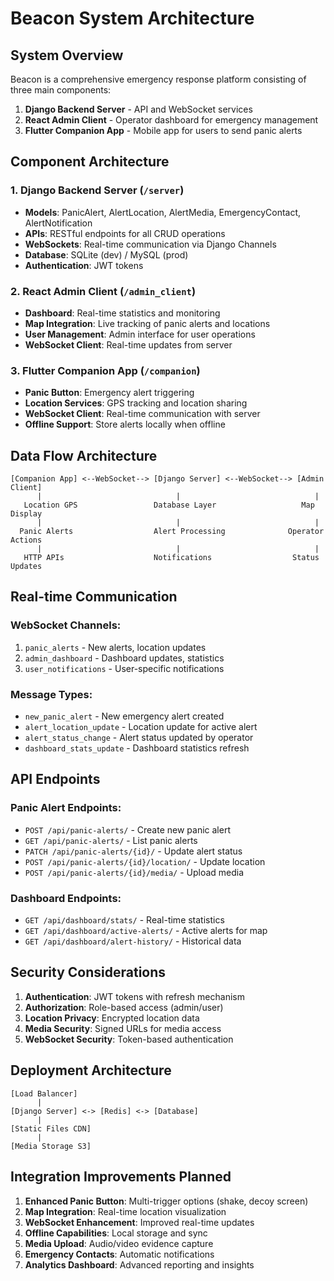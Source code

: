 # Beacon System Architecture

## System Overview
Beacon is a comprehensive emergency response platform consisting of three main components:

1. **Django Backend Server** - API and WebSocket services
2. **React Admin Client** - Operator dashboard for emergency management
3. **Flutter Companion App** - Mobile app for users to send panic alerts

## Component Architecture

### 1. Django Backend Server (`/server`)
- **Models**: PanicAlert, AlertLocation, AlertMedia, EmergencyContact, AlertNotification
- **APIs**: RESTful endpoints for all CRUD operations
- **WebSockets**: Real-time communication via Django Channels
- **Database**: SQLite (dev) / MySQL (prod)
- **Authentication**: JWT tokens

### 2. React Admin Client (`/admin_client`)
- **Dashboard**: Real-time statistics and monitoring
- **Map Integration**: Live tracking of panic alerts and locations
- **User Management**: Admin interface for user operations
- **WebSocket Client**: Real-time updates from server

### 3. Flutter Companion App (`/companion`)
- **Panic Button**: Emergency alert triggering
- **Location Services**: GPS tracking and location sharing
- **WebSocket Client**: Real-time communication with server
- **Offline Support**: Store alerts locally when offline

## Data Flow Architecture

```
[Companion App] <--WebSocket--> [Django Server] <--WebSocket--> [Admin Client]
      |                              |                              |
   Location GPS                 Database Layer                   Map Display
      |                              |                              |
  Panic Alerts                  Alert Processing              Operator Actions
      |                              |                              |
   HTTP APIs                    Notifications                  Status Updates
```

## Real-time Communication

### WebSocket Channels:
1. `panic_alerts` - New alerts, location updates
2. `admin_dashboard` - Dashboard updates, statistics
3. `user_notifications` - User-specific notifications

### Message Types:
- `new_panic_alert` - New emergency alert created
- `alert_location_update` - Location update for active alert
- `alert_status_change` - Alert status updated by operator
- `dashboard_stats_update` - Dashboard statistics refresh

## API Endpoints

### Panic Alert Endpoints:
- `POST /api/panic-alerts/` - Create new panic alert
- `GET /api/panic-alerts/` - List panic alerts
- `PATCH /api/panic-alerts/{id}/` - Update alert status
- `POST /api/panic-alerts/{id}/location/` - Update location
- `POST /api/panic-alerts/{id}/media/` - Upload media

### Dashboard Endpoints:
- `GET /api/dashboard/stats/` - Real-time statistics
- `GET /api/dashboard/active-alerts/` - Active alerts for map
- `GET /api/dashboard/alert-history/` - Historical data

## Security Considerations

1. **Authentication**: JWT tokens with refresh mechanism
2. **Authorization**: Role-based access (admin/user)
3. **Location Privacy**: Encrypted location data
4. **Media Security**: Signed URLs for media access
5. **WebSocket Security**: Token-based authentication

## Deployment Architecture

```
[Load Balancer] 
      |
[Django Server] <-> [Redis] <-> [Database]
      |
[Static Files CDN]
      |
[Media Storage S3]
```

## Integration Improvements Planned

1. **Enhanced Panic Button**: Multi-trigger options (shake, decoy screen)
2. **Map Integration**: Real-time location visualization
3. **WebSocket Enhancement**: Improved real-time updates
4. **Offline Capabilities**: Local storage and sync
5. **Media Upload**: Audio/video evidence capture
6. **Emergency Contacts**: Automatic notifications
7. **Analytics Dashboard**: Advanced reporting and insights
